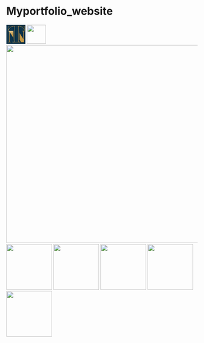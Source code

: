 # Myportfolio_website
<img src="TN.jpg" width= 50px height= 50px>
<img src="1.jpg" width= 50px height= 50px>
<img src="2.jpg" width= 520px height= 520px>
<img src="3.jpg" width= 120px height= 120px>
<img src="4.jpg" width= 120px height= 120px>
<img src="5.jpg" width= 120px height= 120px>
<img src="6.jpg" width= 120px height= 120px>
<img src="7.jpg" width= 120px height= 120px>
